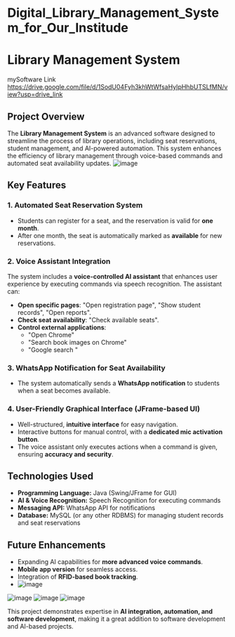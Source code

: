 # Digital_Library_Management_System_for_Our_Institude
# Library Management System

mySoftware Link https://drive.google.com/file/d/1SodU04Fyh3khWtWfsaHyIpHhbUTSLfMN/view?usp=drive_link

## Project Overview
The **Library Management System** is an advanced software designed to streamline the process of library operations, including seat reservations, student management, and AI-powered automation. This system enhances the efficiency of library management through voice-based commands and automated seat availability updates.
![image](https://github.com/user-attachments/assets/e77a569e-a573-4929-89c7-3de316225fde)



## Key Features

### 1. **Automated Seat Reservation System**
- Students can register for a seat, and the reservation is valid for **one month**.
- After one month, the seat is automatically marked as **available** for new reservations.

### 2. **Voice Assistant Integration**
The system includes a **voice-controlled AI assistant** that enhances user experience by executing commands via speech recognition. The assistant can:
- **Open specific pages**: "Open registration page", "Show student records", "Open reports".
- **Check seat availability**: "Check available seats".
- **Control external applications**:
  - "Open Chrome"
  - "Search book images on Chrome"
  - "Google search <query>"

### 3. **WhatsApp Notification for Seat Availability**
- The system automatically sends a **WhatsApp notification** to students when a seat becomes available.

### 4. **User-Friendly Graphical Interface (JFrame-based UI)**
- Well-structured, **intuitive interface** for easy navigation.
- Interactive buttons for manual control, with a **dedicated mic activation button**.
- The voice assistant only executes actions when a command is given, ensuring **accuracy and security**.

## Technologies Used
- **Programming Language:** Java (Swing/JFrame for GUI)
- **AI & Voice Recognition:** Speech Recognition for executing commands
- **Messaging API:** WhatsApp API for notifications
- **Database:** MySQL (or any other RDBMS) for managing student records and seat reservations

## Future Enhancements
- Expanding AI capabilities for **more advanced voice commands**.
- **Mobile app version** for seamless access.
- Integration of **RFID-based book tracking**.
- ![image](https://github.com/user-attachments/assets/0ee25577-f6c9-42c2-91bf-017d6b08f0a8)

![image](https://github.com/user-attachments/assets/dbbdf711-92a1-48b5-ae89-eec997106594)
![image](https://github.com/user-attachments/assets/214e43e6-b13e-46e9-bcd5-3cf897e935d4)
![image](https://github.com/user-attachments/assets/e4af1ac8-89c3-4e3d-9b30-2528bb2f2110)




This project demonstrates expertise in **AI integration, automation, and software development**, making it a great addition to  software development and AI-based projects.

